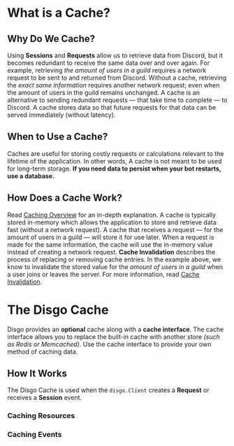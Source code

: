 # What is a Cache?

## Why Do We Cache?

Using **Sessions** and **Requests** allow us to retrieve data from Discord, but it becomes redundant to receive the same data over and over again. For example, retrieving _the amount of users in a guild_ requires a network request to be sent to and returned from Discord. Without a cache, retrieving the _exact same information_ requires another network request; even when the amount of users in the guild remains unchanged. A cache is an alternative to sending redundant requests — that take time to complete — to Discord. A cache stores data so that future requests for that data can be served immediately (without latency).

## When to Use a Cache?
Caches are useful for storing costly requests or calculations relevant to the lifetime of the application. In other words, A cache is not meant to be used for long-term storage. **If you need data to persist when your bot restarts, use a database.**

## How Does a Cache Work?

Read [Caching Overview](https://aws.amazon.com/caching) for an in-depth explanation. A cache is typically stored in-memory which allows the application to store and retrieve data fast (without a network request). A cache that receives a request — for the amount of users in a guild — will store it for use later. When a request is made for the same information, the cache will use the in-memory value instead of creating a network request. **Cache Invalidation** describes the process of replacing or removing cache entries. In the example above, we know to invalidate the stored value for the _amount of users in a guild_ when a user joins or leaves the server. For more information, read [Cache Invalidation](https://en.wikipedia.org/wiki/Cache_invalidation).

# The Disgo Cache
Disgo provides an **optional** cache along with a **cache interface**. The cache interface allows you to replace the built-in cache with another store _(such as Redis or Memcached)_. Use the cache interface to provide your own method of caching data.

## How It Works

The Disgo Cache is used when the `disgo.Client` creates a **Request** or receives a **Session** event. 

### Caching Resources

### Caching Events